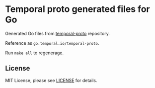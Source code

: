 # Temporal proto generated files for Go

Generated Go files from [temporal-proto](https://github.com/temporalio/temporal-proto) repository.

Reference as `go.temporal.io/temporal-proto`.

Run `make all` to regenerage.

## License

MIT License, please see [LICENSE](LICENSE) for details.

